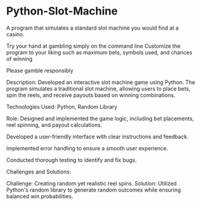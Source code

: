 # Python-Slot-Machine
A program that simulates a standard slot machine you would find at a casino.

Try your hand at gambling simply on the command line
Customize the program to your liking such as maximum bets, symbols used, and chances of winning

Please gamble responsibly



Description: Developed an interactive slot machine game using Python. The program simulates a traditional slot machine, allowing users to place bets, spin the reels, and receive payouts based on winning combinations.


Technologies Used: Python, Random Library


Role: Designed and implemented the game logic, including bet placements, reel spinning, and payout calculations.

Developed a user-friendly interface with clear instructions and feedback.

Implemented error handling to ensure a smooth user experience.

Conducted thorough testing to identify and fix bugs.


Challenges and Solutions:

Challenge: Creating random yet realistic reel spins. Solution: Utilized Python's random library to generate random outcomes while ensuring balanced win probabilities.
